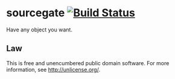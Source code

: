 # sourcegate [![Build Status](https://secure.travis-ci.org/orlin/sourcegate.png)](http://travis-ci.org/orlin/sourcegate)

Have any object you want.


## Law

This is free and unencumbered public domain software. For more information,
see <http://unlicense.org/>.
